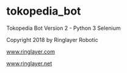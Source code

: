# tokopedia_bot
Tokopedia Bot Version 2 - Python 3 Selenium

Copyright 2018 by Ringlayer Robotic


www.ringlayer.com

www.ringlayer.net
